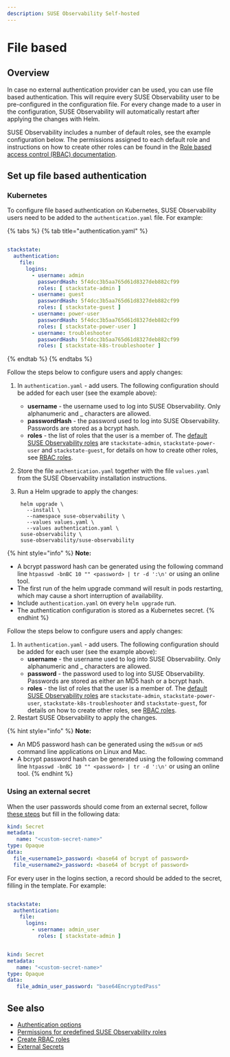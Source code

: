 ```yaml
---
description: SUSE Observability Self-hosted
---
```


# File based

## Overview

In case no external authentication provider can be used, you can use file based authentication. This will require every SUSE Observability user to be pre-configured in the configuration file. For every change made to a user in the configuration, SUSE Observability will automatically restart after applying the changes with Helm.

SUSE Observability includes a number of default roles, see the example configuration below. The permissions assigned to each default role and instructions on how to create other roles can be found in the [Role based access control (RBAC) documentation](../rbac/role_based_access_control.md).

## Set up file based authentication

### Kubernetes

To configure file based authentication on Kubernetes, SUSE Observability users need to be added to the `authentication.yaml` file. For example:

{% tabs %}
{% tab title="authentication.yaml" %}
```yaml

stackstate:
  authentication:
    file:
      logins:
        - username: admin
          passwordHash: 5f4dcc3b5aa765d61d8327deb882cf99
          roles: [ stackstate-admin ]
        - username: guest
          passwordHash: 5f4dcc3b5aa765d61d8327deb882cf99
          roles: [ stackstate-guest ]
        - username: power-user
          passwordHash: 5f4dcc3b5aa765d61d8327deb882cf99
          roles: [ stackstate-power-user ]
        - username: troubleshooter
          passwordHash: 5f4dcc3b5aa765d61d8327deb882cf99
          roles: [ stackstate-k8s-troubleshooter ]
```
{% endtab %}
{% endtabs %}

Follow the steps below to configure users and apply changes:

1. In `authentication.yaml` - add users. The following configuration should be added for each user \(see the example above\):
   * **username** - the username used to log into SUSE Observability. Only alphanumeric and _ characters are allowed.
   * **passwordHash** - the password used to log into SUSE Observability. Passwords are stored as a bcrypt hash.
   * **roles** - the list of roles that the user is a member of. The [default SUSE Observability roles](../rbac/rbac_permissions.md#predefined-roles) are `stackstate-admin`, `stackstate-power-user` and `stackstate-guest`, for details on how to create other roles, see [RBAC roles](../rbac/rbac_roles.md).
2. Store the file `authentication.yaml` together with the file `values.yaml` from the SUSE Observability installation instructions.
3. Run a Helm upgrade to apply the changes:

   ```text
    helm upgrade \
      --install \
      --namespace suse-observability \
      --values values.yaml \
      --values authentication.yaml \
    suse-observability \
    suse-observability/suse-observability
   ```

{% hint style="info" %}
**Note:**

* A bcrypt password hash can be generated using the following command line `htpasswd -bnBC 10 "" <password> | tr -d ':\n'` or using an online tool.
* The first run of the helm upgrade command will result in pods restarting, which may cause a short interruption of availability.
* Include `authentication.yaml` on every `helm upgrade` run.
* The authentication configuration is stored as a Kubernetes secret.
{% endhint %}


Follow the steps below to configure users and apply changes:

1. In `authentication.yaml` - add users. The following configuration should be added for each user \(see the example above\):
   * **username** - the username used to log into SUSE Observability. Only alphanumeric and _ characters are allowed.
   * **password** - the password used to log into SUSE Observability. Passwords are stored as either an MD5 hash or a bcrypt hash.
   * **roles** - the list of roles that the user is a member of. The [default SUSE Observability roles](../rbac/rbac_permissions.md#predefined-roles) are `stackstate-admin`, `stackstate-power-user`, `stackstate-k8s-troubleshooter` and `stackstate-guest`, for details on how to create other roles, see [RBAC roles](../rbac/rbac_roles.md).
2. Restart SUSE Observability to apply the changes.

{% hint style="info" %}
**Note:**

* An MD5 password hash can be generated using the `md5sum` or `md5` command line applications on Linux and Mac.
* A bcrypt password hash can be generated using the following command line `htpasswd -bnBC 10 "" <password> | tr -d ':\n'` or using an online tool.
{% endhint %}

### Using an external secret

When the user passwords should come from an external secret, follow [these steps](/setup/security/external-secrets.md#getting-authentication-data-from-an-external-secret) but fill in the following data:

```yaml
kind: Secret
metadata:
   name: "<custom-secret-name>"
type: Opaque
data:
  file_<username1>_password: <base64 of bcrypt of password>
  file_<username2>_password: <base64 of bcrypt of password> 
```

For every user in the logins section, a record should be added to the secret, filling in the template. For example:

```yaml

stackstate:
  authentication:
    file:
      logins:
        - username: admin_user
          roles: [ stackstate-admin ]


kind: Secret
metadata:
   name: "<custom-secret-name>"
type: Opaque
data:
   file_admin_user_password: "base64EncryptedPass"
```

## See also

* [Authentication options](authentication_options.md)
* [Permissions for predefined SUSE Observability roles](../rbac/rbac_permissions.md#predefined-roles)
* [Create RBAC roles](../rbac/rbac_roles.md)
* [External Secrets](/setup/security/external-secrets.md#getting-authentication-data-from-an-external-secret)

